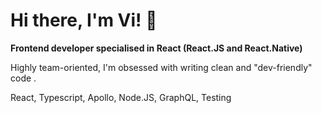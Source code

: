 ### 
<h1>Hi there, I'm Vi! 👋</h1>

<strong/>Frontend developer specialised in React (React.JS and React.Native)</strong>

Highly team-oriented, I'm obsessed with writing clean and "dev-friendly" code .

React, Typescript, Apollo, Node.JS, GraphQL, Testing


<!--
**vihong/vihong** is a ✨ _special_ ✨ repository because its `README.md` (this file) appears on your GitHub profile.

Here are some ideas to get you started:

- 🔭 I’m currently working on ...
- 🌱 I’m currently learning ...
- 👯 I’m looking to collaborate on ...
- 🤔 I’m looking for help with ...
- 💬 Ask me about ...
- 📫 How to reach me: ...
- 😄 Pronouns: ...
- ⚡ Fun fact: ...
-->
